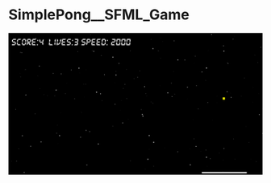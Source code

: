 # SimplePong__SFML_Game
![](https://github.com/TheBaldFrog/SimplePong__SFML_Game/blob/main/PongSFML_RQ6A0YLe9N.gif)
